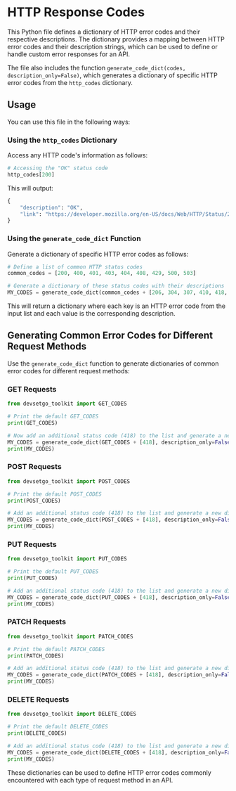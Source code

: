 # HTTP Response Codes

This Python file defines a dictionary of HTTP error codes and their respective descriptions. The dictionary provides a mapping between HTTP error codes and their description strings, which can be used to define or handle custom error responses for an API.

The file also includes the function `generate_code_dict(codes, description_only=False)`, which generates a dictionary of specific HTTP error codes from the `http_codes` dictionary.

## Usage

You can use this file in the following ways:

### Using the `http_codes` Dictionary

Access any HTTP code's information as follows:

```python
# Accessing the "OK" status code
http_codes[200]
```

This will output:

```python
{
    "description": "OK",
    "link": "https://developer.mozilla.org/en-US/docs/Web/HTTP/Status/200"
}
```

### Using the `generate_code_dict` Function

Generate a dictionary of specific HTTP error codes as follows:

```python
# Define a list of common HTTP status codes
common_codes = [200, 400, 401, 403, 404, 408, 429, 500, 503]

# Generate a dictionary of these status codes with their descriptions
MY_CODES = generate_code_dict(common_codes + [206, 304, 307, 410, 418, 502], description_only=True)
```

This will return a dictionary where each key is an HTTP error code from the input list and each value is the corresponding description.

## Generating Common Error Codes for Different Request Methods

Use the `generate_code_dict` function to generate dictionaries of common error codes for different request methods:

### GET Requests

```python
from devsetgo_toolkit import GET_CODES

# Print the default GET_CODES
print(GET_CODES)

# Now add an additional status code (418) to the list and generate a new dictionary
MY_CODES = generate_code_dict(GET_CODES + [418], description_only=False)
print(MY_CODES)
```

### POST Requests

```python
from devsetgo_toolkit import POST_CODES

# Print the default POST_CODES
print(POST_CODES)

# Add an additional status code (418) to the list and generate a new dictionary
MY_CODES = generate_code_dict(POST_CODES + [418], description_only=False)
print(MY_CODES)
```

### PUT Requests

```python
from devsetgo_toolkit import PUT_CODES

# Print the default PUT_CODES
print(PUT_CODES)

# Add an additional status code (418) to the list and generate a new dictionary
MY_CODES = generate_code_dict(PUT_CODES + [418], description_only=False)
print(MY_CODES)
```

### PATCH Requests

```python
from devsetgo_toolkit import PATCH_CODES

# Print the default PATCH_CODES
print(PATCH_CODES)

# Add an additional status code (418) to the list and generate a new dictionary
MY_CODES = generate_code_dict(PATCH_CODES + [418], description_only=False)
print(MY_CODES)
```

### DELETE Requests

```python
from devsetgo_toolkit import DELETE_CODES

# Print the default DELETE_CODES
print(DELETE_CODES)

# Add an additional status code (418) to the list and generate a new dictionary
MY_CODES = generate_code_dict(DELETE_CODES + [418], description_only=False)
print(MY_CODES)
```

These dictionaries can be used to define HTTP error codes commonly encountered with each type of request method in an API.